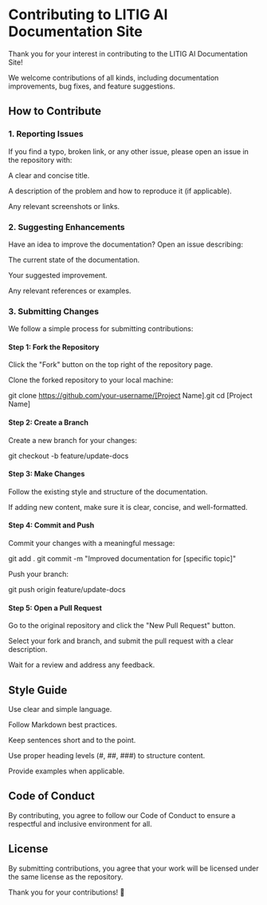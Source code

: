 # Contributing to LITIG AI Documentation Site

Thank you for your interest in contributing to the LITIG AI Documentation Site! 

We welcome contributions of all kinds, including documentation improvements, bug fixes, and feature suggestions.

## How to Contribute

### 1. Reporting Issues

If you find a typo, broken link, or any other issue, please open an issue in the repository with:

A clear and concise title.

A description of the problem and how to reproduce it (if applicable).

Any relevant screenshots or links.

### 2. Suggesting Enhancements

Have an idea to improve the documentation? Open an issue describing:

The current state of the documentation.

Your suggested improvement.

Any relevant references or examples.

### 3. Submitting Changes

We follow a simple process for submitting contributions:

#### Step 1: Fork the Repository

Click the "Fork" button on the top right of the repository page.

Clone the forked repository to your local machine:

git clone https://github.com/your-username/[Project Name].git
cd [Project Name]

#### Step 2: Create a Branch

Create a new branch for your changes:

git checkout -b feature/update-docs

#### Step 3: Make Changes

Follow the existing style and structure of the documentation.

If adding new content, make sure it is clear, concise, and well-formatted.

#### Step 4: Commit and Push

Commit your changes with a meaningful message:

git add .
git commit -m "Improved documentation for [specific topic]"

Push your branch:

git push origin feature/update-docs

#### Step 5: Open a Pull Request

Go to the original repository and click the "New Pull Request" button.

Select your fork and branch, and submit the pull request with a clear description.

Wait for a review and address any feedback.

## Style Guide

Use clear and simple language.

Follow Markdown best practices.

Keep sentences short and to the point.

Use proper heading levels (#, ##, ###) to structure content.

Provide examples when applicable.

## Code of Conduct

By contributing, you agree to follow our Code of Conduct to ensure a respectful and inclusive environment for all.

## License

By submitting contributions, you agree that your work will be licensed under the same license as the repository.

Thank you for your contributions! 🚀